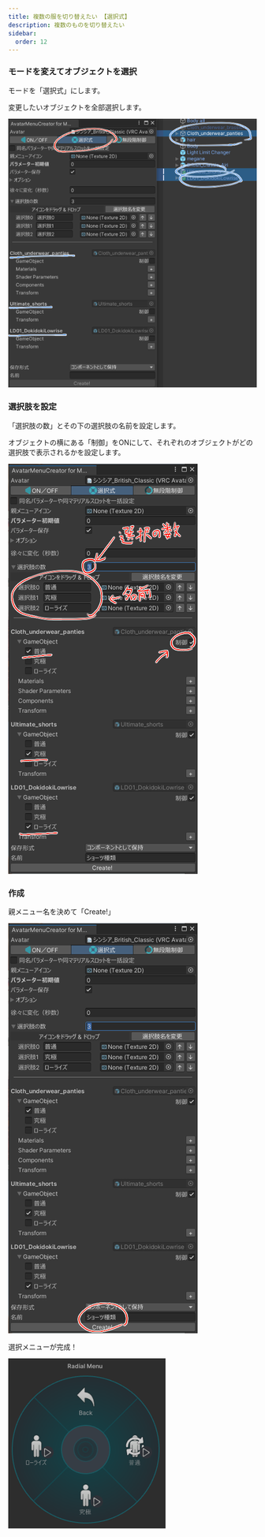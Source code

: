 ```yaml
---
title: 複数の服を切り替えたい 【選択式】
description: 複数のものを切り替えたい
sidebar:
  order: 12
---
```


### モードを変えてオブジェクトを選択

モードを「選択式」にします。

変更したいオブジェクトを全部選択します。

![](../../../assets/imgs/amc-choose.png)

### 選択肢を設定

「選択肢の数」とその下の選択肢の名前を設定します。

オブジェクトの横にある「制御」をONにして、それぞれのオブジェクトがどの選択肢で表示されるかを設定します。

![](../../../assets/imgs/amc-choose-obj.png)

### 作成

親メニュー名を決めて「Create!」

![](../../../assets/imgs/amc-choose-create.png)

選択メニューが完成！

![](../../../assets/imgs/amc-choose-result.png)
